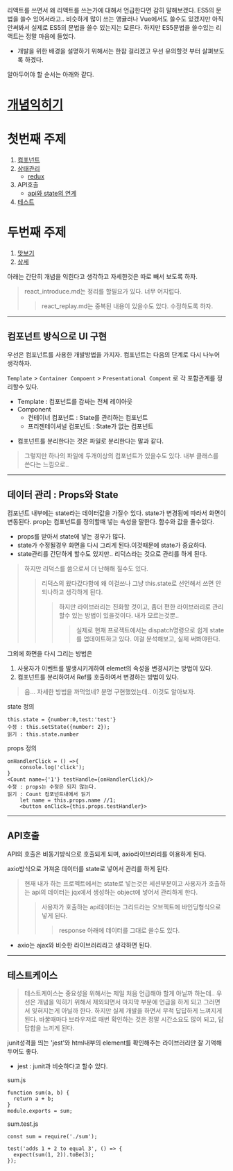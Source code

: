 리액트를 쓰면서 왜 리액트를 쓰는가에 대해서 언급한다면 감히 말해보겠다. ES5의 문법을 쓸수 있어서라고.. 비슷하게 많이 쓰는 앵귤러나 Vue에서도 쓸수도 있겠지만 아직 안써봐서 실제로 ES5의 문법을 쓸수 있는지는 모른다. 하지만 ES5문법을 쓸수있는 리액트는 정말 마음에 들었다.

* 개발을 위한 배경을 설명하기 위해서는 한참 걸리겠고 우선 유의할것 부터 살펴보도록 하겠다.

알아두어야 할 순서는 아래와 같다.
# [개념익히기](react_introduce.md)
# 첫번째 주제
1. [컴포넌트](react_life.md) 
2. [상태관리](react_data.md)
    - [redux](react_redux.md)
3. API호출
    - [api와 state의 연계](react_request.md)
4. [테스트](react_test.md)
# 두번째 주제
1. [맛보기](react_code.md)
2. [상세](react_replay.md)

아래는 간단히 개념을 익힌다고 생각하고 자세한것은 따로 빼서 보도록 하자.
> react_introduce.md는 정리를 할필요가 있다. 너무 어지럽다.
>> react_replay.md는 중복된 내용이 있을수도 있다. 수정하도록 하자.

---

## 컴포넌트 방식으로 UI 구현
우선은 컴포넌트를 사용한 개발방법을 가지자. 컴포넌트는 다음의 단계로 다시 나누어 생각하자. 

`Template` > `Container Compoent` > `Presentational Compent` 로 각 포함관계를 정리할수 있다. 
- Template : 컴포넌트를 감싸는 전체 레이아웃
- Component
    - 컨테이너 컴포넌트 : State를 관리하는 컴포넌트
    - 프리젠테이셔널 컴포넌트 : State가 없는 컴포넌트

* 컴포넌트를 분리한다는 것은 파일로 분리한다는 말과 같다.
> 그렇지만 하나의 파일에 두개이상의 컴포넌트가 있을수도 있다. 내부 클래스를 쓴다는 느낌으로..

---

## 데이터 관리 : Props와 State

컴포넌트 내부에는 state라는 데이터값을 가질수 있다. 
state가 변경됨에 따라서 화면이 변동된다. 
prop는 컴포넌트를 정의할때 넣는 속성을 말한다. 함수와 값을 줄수있다.

* props를 받아서 state에 넣는 경우가 많다.
* state가 수정될경우 화면을 다시 그리게 된다.이것때문에 state가 중요하다.
* state관리를 간단하게 할수도 있지만.. 리덕스라는 것으로 관리를 하게 된다.
> 하지만 리덕스를 씀으로서 더 난해해 질수도 있다.
>> 리덕스의 왔다갔다함에 왜 이걸쓰나 그냥 this.state로 선언해서 쓰면 안되나하고 생각하게 된다.
>>> 하지만 라이브러리는 진화할 것이고, 좀더 편한 라이브러리로 관리할수 있는 방법이 있을것이다. 내가 모르는것뿐..
>>>> 실제로 현재 프로젝트에서는 dispatch명령으로 쉽게 state를 업데이트하고 있다. 이걸 분석해보고, 실제 써봐야한다.

그외에 화면을 다시 그리는 방법은
1. 사용자가 이벤트를 발생시키게하여 elemet의 속성을 변경시키는 방법이 있다.
2. 컴포넌트를 분리하여서 Ref를 호출하여서 변경하는 방법이 있다.
> 음... 자세한 방법을 까먹었네? 분명 구현했었는데.. 이것도 알아보자.

state 정의
```
this.state = {number:0,test:'test'}
수정 : this.setState({number: 2});
읽기 : this.state.number
```
props 정의
```
onHandlerClick = () =>{
    console.log('click');
}
<Count name={'1'} testHandle={onHandlerClick}/>
수정 : props는 수정은 되지 않는다.
읽기 : Count 컴포넌트내에서 읽기
    let name = this.props.name //1;  
    <button onClick={this.props.testHandler}>
```

---

## API호출
API의 호출은 비동기방식으로 호출되게 되며, axio라이브러리를 이용하게 된다.

axio방식으로 가져온 데이터를 state로 넣어서 관리를 하게 된다.
> 현재 내가 하는 프로젝트에서는 state로 넣는것은 세션부분이고 사용자가 호출하는 api의 데이터는 jqx에서 생성하는 object에 넣어서 관리하게 한다.
>> 사용자가 호출하는 api데이터는 그리드라는 오브젝트에 바인딩형식으로 넣게 된다.
>>> response 아래에 데이터를 그대로 쓸수도 있다.

* axio는 ajax와 비슷한 라이브러리라고 생각하면 된다.

---

## 테스트케이스
>테스트케이스는 중요성을 위해서는 제일 처음 언급해야 할게 아닐까 하는데.. 우선은 개념을 익히기 위해서 제외되면서 마지막 부분에 언급을 하게 되고 그러면서 잊혀지는게 아닐까 한다. 
하지만 실제 개발을 하면서 무척 답답하게 느껴지게 된다. 바꿀때마다 브라우저로 매번 확인하는 것은 정말 시간소요도 많이 되고, 답답함을 느끼게 된다.

junit성격을 띄는 'jest'와 html내부의 element를 확인해주는 라이브러리만 잘 기억해 두어도 좋다.

* jest : junit과 비슷하다고 할수 있다.

sum.js
```
function sum(a, b) {
  return a + b;
}
module.exports = sum;
```

sum.test.js
```
const sum = require('./sum');

test('adds 1 + 2 to equal 3', () => {
  expect(sum(1, 2)).toBe(3);
});
```


